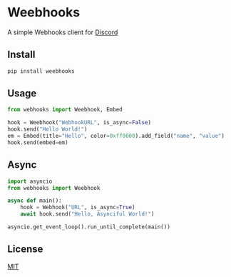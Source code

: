 # Weebhooks
A simple Webhooks client for [Discord](https://discordapp.com)

## Install
```sh
pip install weebhooks
```

## Usage
```py
from webhooks import Weebhook, Embed

hook = Weebhook("WebhookURL", is_async=False)
hook.send("Hello World!")
em = Embed(title="Hello", color=0xff0000).add_field("name", "value")
hook.send(embed=em)
```

## Async
```py
import asyncio
from webhooks import Weebhook

async def main():
    hook = Webhook("URL", is_async=True)
    await hook.send("Hello, Asynciful World!")

asyncio.get_event_loop().run_until_complete(main())
```

## License
[MIT](LICENSE)
